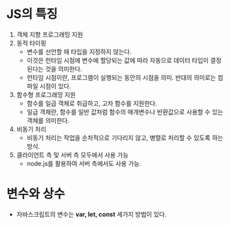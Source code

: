 # JS의 특징

1. 객체 지향 프로그래밍 지원
2. 동적 타이핑
    - 변수를 선언할 때 타입을 지정하지 않는다.
    - 이것은 런타임 시점에 변수에 할당되는 값에 따라 자동으로 데이터 타입이 결정 된다는 것을 의미한다.
    * 런타임 시점이란, 프로그램이 실행되는 동안의 시점을 의미. 반대의 의미로는 컴파일 시점이 있다.
3. 함수형 프로그래밍 지원
    - 함수를 일급 객체로 취급하고, 고차 함수를 지원한다.
    * 일급 객체란, 함수를 일반 값처럼 함수의 매개변수나 반환값으로 사용할 수 있는 객체를 의미한다.
4. 비동기 처리
    - 비동기 처리는 작업을 순차적으로 기다리지 않고, 병렬로 처리할 수 있도록 하는 방식.
5. 클라이언트 측 및 서버 측 모두에서 사용 가능
    - node.js를 활용하여 서버 측에서도 사용 가능.

# 변수와 상수

-   자바스크립트의 변수는 **var, let, const** 세가지 방법이 있다.
